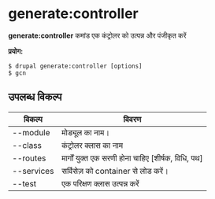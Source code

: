# generate:controller
**generate:controller** कमांड एक कंट्रोलर को उत्पन्न और पंजीकृत करें

**प्रयोग:**
```
$ drupal generate:controller [options] 
$ gcn  
```

## उपलब्ध विकल्प
विकल्प | विवरण
-------|-------------
--module | मोड्यूल का नाम।
--class | कंट्रोलर क्लास का नाम
--routes | मार्गों युक्त एक सरणी होना चाहिए [शीर्षक, विधि, पथ]
--services | सर्विसेज़ को container से लोड करें।
--test | एक परिक्षण क्लास उत्पन्न करें
